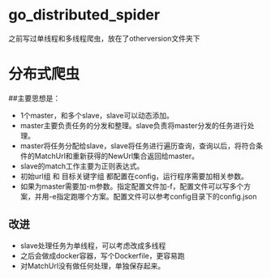 # go_distributed_spider

之前写过单线程和多线程爬虫，放在了otherversion文件夹下

# 分布式爬虫

##主要思想是：

* 1个master，和多个slave，slave可以动态添加。
* master主要负责任务的分发和整理。slave负责将master分发的任务进行处理。
* master将任务分配给slave，slave将任务进行遍历查询，查询以后，将符合条件的MatchUrl和重新获得的NewUrl集合返回给master。
* slave的match工作主要为正则表达式。
* 初始url组 和 目标关键字组 都配置在config，运行程序需要加相关参数。
* 如果为master需要加-m参数。指定配置文件加-f，配置文件可以写多个方案，并用-e指定跑哪个方案。配置文件可以参考config目录下的config.json



## 改进
* slave处理任务为单线程，可以考虑改成多线程
* 之后会做成docker容器，写个Dockerfile，更容易跑
* 对MatchUrl没有做任何处理，单独保存起来。
